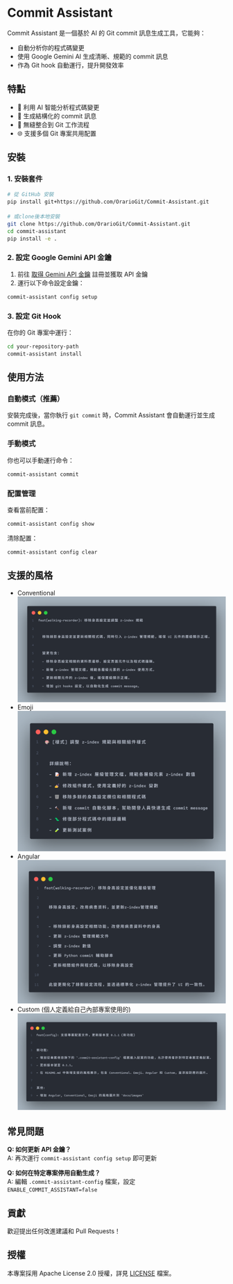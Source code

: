 # Commit Assistant

Commit Assistant 是一個基於 AI 的 Git commit 訊息生成工具，它能夠：
- 自動分析你的程式碼變更
- 使用 Google Gemini AI 生成清晰、規範的 commit 訊息
- 作為 Git hook 自動運行，提升開發效率

## 特點

- 🤖 利用 AI 智能分析程式碼變更
- 📝 生成結構化的 commit 訊息
- 🔄 無縫整合到 Git 工作流程
- 🌐 支援多個 Git 專案共用配置

## 安裝

### 1. 安裝套件

```bash
# 從 GitHub 安裝
pip install git+https://github.com/OrarioGit/Commit-Assistant.git

# 或clone後本地安裝
git clone https://github.com/OrarioGit/Commit-Assistant.git
cd commit-assistant
pip install -e .
```

### 2. 設定 Google Gemini API 金鑰

1. 前往 [取得 Gemini API 金鑰](https://ai.google.dev/gemini-api/docs/api-key) 註冊並獲取 API 金鑰
2. 運行以下命令設定金鑰：
```bash
commit-assistant config setup
```

### 3. 設定 Git Hook

在你的 Git 專案中運行：
```bash
cd your-repository-path
commit-assistant install
```

## 使用方法

### 自動模式（推薦）

安裝完成後，當你執行 `git commit` 時，Commit Assistant 會自動運行並生成 commit 訊息。

### 手動模式

你也可以手動運行命令：
```bash
commit-assistant commit
```

### 配置管理

查看當前配置：
```bash
commit-assistant config show
```

清除配置：
```bash
commit-assistant config clear
```

## 支援的風格

- Conventional
  ![Conventional](docs/images/conventional.png)
- Emoji
  ![Emoji](docs/images/emoji.png)
- Angular
  ![Angular](docs/images/angular.png)
- Custom (個人定義給自己內部專案使用的)
  ![Custom](docs/images/custom.png)

## 常見問題

**Q: 如何更新 API 金鑰？**  
A: 再次運行 `commit-assistant config setup` 即可更新

**Q: 如何在特定專案停用自動生成？**  
A: 編輯 `.commit-assistant-config` 檔案，設定 `ENABLE_COMMIT_ASSISTANT=false`


## 貢獻

歡迎提出任何改進建議和 Pull Requests！

## 授權

本專案採用 Apache License 2.0 授權，詳見 [LICENSE](LICENSE) 檔案。